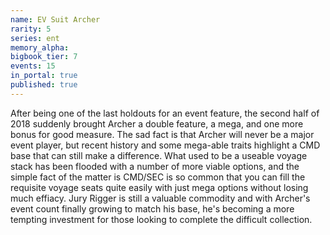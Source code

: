 ```yaml
---
name: EV Suit Archer
rarity: 5
series: ent
memory_alpha:
bigbook_tier: 7
events: 15
in_portal: true
published: true
---
```


After being one of the last holdouts for an event feature, the second half of 2018 suddenly brought Archer a double feature, a mega, and one more bonus for good measure. The sad fact is that Archer will never be a major event player, but recent history and some mega-able traits highlight a CMD base that can still make a difference. What used to be a useable voyage stack has been flooded with a number of more viable options, and the simple fact of the matter is CMD/SEC is so common that you can fill the requisite voyage seats quite easily with just mega options without losing much effiacy. Jury Rigger is still a valuable commodity and with Archer's event count finally growing to match his base, he's becoming a more tempting investment for those looking to complete the difficult collection.
